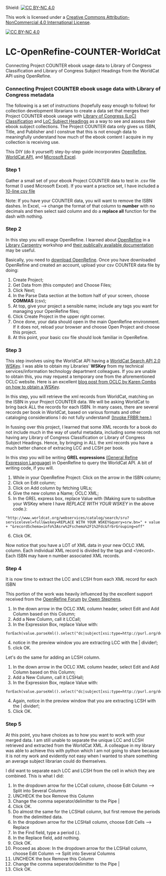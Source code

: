 Shield: [![CC BY-NC 4.0][cc-by-nc-shield]][cc-by-nc]

This work is licensed under a
[Creative Commons Attribution-NonCommercial 4.0 International License][cc-by-nc].

[![CC BY-NC 4.0][cc-by-nc-image]][cc-by-nc]

[cc-by-nc]: https://creativecommons.org/licenses/by-nc/4.0/
[cc-by-nc-image]: https://licensebuttons.net/l/by-nc/4.0/88x31.png
[cc-by-nc-shield]: https://img.shields.io/badge/License-CC%20BY--NC%204.0-lightgrey.svg

# LC-OpenRefine-COUNTER-WorldCat
Connecting Project COUNTER ebook usage data to Library of Congress Classification and Library of Congress Subject Headings from the WorldCat API using OpenRefine.

### Connecting Project COUNTER ebook usage data with Library of Congress metadata

The following is a set of instructions (hopefully easy enough to follow) for collection development librarians to create a data set that merges their Project COUNTER ebook useage with [Library of Congress (LoC) Classification](https://www.loc.gov/catdir/cpso/lcc.html) and [LoC Subject Headings](https://www.loc.gov/aba/publications/FreeLCSH/freelcsh.html) as a way to see and assess their ebook subject collections.  The Project COUNTER data only gives us ISBN, Title, and Publisher and I construe that this is not enough data to meaningfully understand how much of the ebook content I acquire in my collection is receiving use.

This DIY (do it yourself) stey-by-step guide incorporates [OpenRefine](https://openrefine.org/), [WorldCat API](https://www.oclc.org/developer/api/oclc-apis/worldcat-search-api.en.html), and [Microsoft Excel](https://www.microsoft.com/en-us/microsoft-365/excel).

### Step 1
Gather a small set of your ebook Project COUNTER data to test in .csv file format (I used Microsoft Excel).  If you want a practice set, I have included a [10-line csv file](github_play_data_set_COUNTER.csv)  

Note:  If you have your COUNTER data, you will want to remove the ISBN dashes. In Excel, --> change the format of that column to **number** with no decimals and then select said column and do a **replace all** function for the dash with nothing.  

### Step 2
In this step you will enage OpenRefine.  I learned about [OpenRefine](https://openrefine.org/) in a [Library Carpentry](https://librarycarpentry.org/) workshop and [their publically available documentation](https://librarycarpentry.github.io/lc-open-refine/) may be useful. 

Basically, you need to [download OpenRefine](https://openrefine.org/download).  Once you have downloaded OpenRefine and created an account, upload your csv COUNTER data file by doing:  
1. Create Project;
2. Get Data from (this computer) and Choose Files;
3. Click Next;
4. In the Parse Data section at the bottom half of your screen, choose **COMMAS** (csv);
5. At top, give your project a sensible name; include any tags you want for managing your OpenRefine files;
6. Click Create Project in the upper right corner.
7. Once done, your data should open in the main OpenRefine environment.  If it does not, reload your browser and choose Open Project and choose this project.
8. At this point, your basic csv file should look familiar in OpenRefine.

### Step 3
This step involves using the WorldCat API having a [WorldCat Search API 2.0 WSKey](https://www.oclc.org/developer/api/oclc-apis/worldcat-search-api.en.html). I was able to obtain my Libraries' **WSKey** from my technical services/information technology department colleagues.  If you are unable to obtain this, you may request a temporary one from the aforementioned OCLC website. Here is an excellent [blog post from OCLC by Karen Combs on how to obtain a WSKey](https://www.oclc.org/developer/news/2018/using-open-refine-and-metadata-to-get-current-oclc-numbers.en.html).  

In this step, you will retrieve the xml records from WorldCat, matching on the ISBN in your Project COUNTER data.  We will be asking WorldCat to bring back ALL the records for each ISBN.  In many cases, there are several records per book in WorldCat, based on various formats and other cataloging considerations I do not fully understand! [(Invoke FRBR here.)](https://www.oclc.org/research/activities/frbr.html)

In fussing over this project, I learned that some XML records for a book do not include much in the way of useful metadata, including some records not having any Library of Congress Classification or Library of Congress Subject Headings.  Hence, by bringing in ALL the xml records you have a much better chance of extracing LCC and LCSH per book. 

In this step you will be writing **GREL expressions** [(General Refine Expression Language)](https://openrefine.org/docs/manual/grel) in OpenRefine to query the WorldCat API.  A bit of writing code, if you will.  
1. While in your OpenRefine Project: Click on the arrow in the ISBN column;
2. Click on Edit column;
3. Click on Add column by fetching URLs;
4. Give the new column a Name; OCLC XML;
5. In the GREL express box, replace Value with (Making sure to substitue your WSKey where I have _REPLACE WITH YOUR WSKEY_ in the above code.):

````
"http://www.worldcat.org/webservices/catalog/search/sru?servicelevel=full&wskey=REPLACE WITH YOUR WSKEY&query=srw.bn=" + value + "&recordSchema=info%3Asrw%2Fschema%2F1%2Fdc&frbrGrouping=off"
````
  
6. Click OK.

Now notice that you have a LOT of XML data in your new OCLC XML column.  Each individual XML record is divided by the tags <record> and <\record>.  Each ISBN may have n number associated XML records.  

### Step 4
It is now time to extract the LCC and LCSH from each XML record for each ISBN

This portion of the work was heavily influenced by the excellent support received from the [OpenRefine Forum](https://forum.openrefine.org/t/parsing-xml-from-worldcat-records/1689) [by Owen Stephens](https://forum.openrefine.org/u/ostephens/summary).

1. In the down arrow in the OCLC XML column header, select Edit and Add Column based on this Column;
2. Add a New Column, call it LCCall;
3. In the Expression Box, replace Value with:
````
forEach(value.parseXml().select("dc|subject[xsi:type=http://purl.org/dc/terms/LCC]"),x,x.ownText()).join("|")
````
4. notice in the preview window you are extracting LCC with the | divider!;
5. click OK.

Let's do the same for adding an LCSH column.
1. In the down arrow in the OCLC XML column header, select Edit and Add Column based on this Column;
2. Add a New Column, call it LCSHall;
3. In the Expression Box, replace Value with:
````
forEach(value.parseXml().select("dc|subject[xsi:type=http://purl.org/dc/terms/LCSH]"),x,x.ownText()).join("|")
````
4. Again, notice in the preview window that you are extracting LCSH with the | divider!;
5. Click OK.


### Step 5
At this point, you have choices as to how you want to work with your merged data.  I am still unable to separate the unique LCC and LCSH retrieved and extracted from the WorldCat XML.  A colleague in my library was able to achieve this with python which I am not going to share because it is not my work and evidently not easy when I wanted to share something an average subject librarian could do themselves.

I did want to separate each LCC and LCSH from the cell in which they are combined.  This is what I did:
1. In the dropdown arrow for the LCCall column, choose Edit Column --> Split into Several Columns
2. UNCHECK the box Remove this Column
3. Change the comma seperator/delimitter to the Pipe |
4. Click OK.
5. Do almost the same for the LCSHall column, but first remove the periods from the delimitted data.
6. In the dropdown arrow for the LCSHall column, choose Edit Cells --> Replace
7. In the Find field, type a period (.).
8. In the Replace field, add nothing.
9. Click OK.
10. Proceed as above: In the dropdown arrow for the LCSHall column, choose Edit Column --> Split into Several Columns
11. UNCHECK the box Remove this Column
12. Change the comma seperator/delimitter to the Pipe |
13. Click OK.
